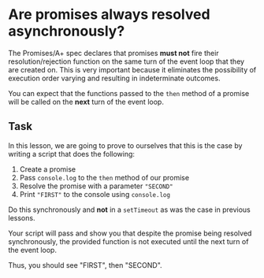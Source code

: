 # Are promises always resolved asynchronously?

The Promises/A+ spec declares that promises **must not** fire their
resolution/rejection function on the same turn of the event loop that
they are created on.  This is very important because it eliminates the
possibility of execution order varying and resulting in indeterminate
outcomes.

You can expect that the functions passed to the `then` method of a
promise will be called on the **next** turn of the event loop.

## Task

In this lesson, we are going to prove to ourselves that this is the case
by writing a script that does the following:

1. Create a promise
2. Pass `console.log` to the `then` method of our promise
3. Resolve the promise with a parameter `"SECOND"`
4. Print `"FIRST"` to the console using `console.log`

Do this synchronously and **not** in a `setTimeout` as was the case in
previous lessons.

Your script will pass and show you that despite the promise being resolved synchronously, the provided function is not executed until the next turn
of the event loop.

Thus, you should see "FIRST", then "SECOND".
